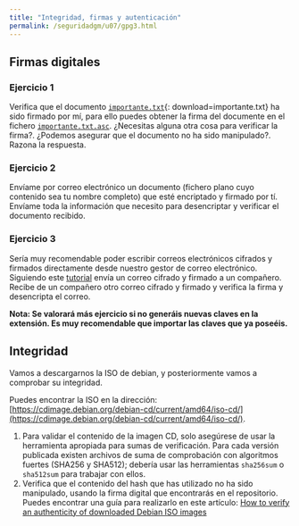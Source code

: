 ```yaml
---
title: "Integridad, firmas y autenticación"
permalink: /seguridadgm/u07/gpg3.html
---
```


## Firmas digitales

### Ejercicio 1

Verifica que el documento [`importante.txt`](importante.txt){: download=importante.txt} ha sido firmado por mí, para ello puedes obtener la firma del documente en el fichero [`importante.txt.asc`](importante.txt.asc). ¿Necesitas alguna otra cosa para verificar la firma?. ¿Podemos asegurar que el documento no ha sido manipulado?. Razona la respuesta.

### Ejercicio 2

Envíame por correo electrónico un documento (fichero plano cuyo contenido sea tu nombre completo) que esté encriptado y firmado por tí. Envíame toda la información que necesito para desencriptar y verificar el documento recibido.

### Ejercicio 3

Sería muy recomendable poder escribir correos electrónicos cifrados y firmados directamente desde nuestro gestor de correo electrónico. Siguiendo este [tutorial](https://www.redeszone.net/2017/01/21/aprende-usar-cifrado-pgp-gmail-outlook-la-extension-mailvelope-firefox-chrome/) envía un correo cifrado y firmado a un compañero. Recibe de un compañero otro correo cifrado y firmado y verifica la firma y desencripta el correo.

**Nota: Se valorará más ejercicio si no generáis nuevas claves en la extensión. Es muy recomendable que importar las claves que ya poseéis.**

## Integridad

Vamos a descargarnos la ISO de debian, y posteriormente vamos a comprobar su integridad.

Puedes encontrar la ISO en la dirección: [https://cdimage.debian.org/debian-cd/current/amd64/iso-cd/](https://cdimage.debian.org/debian-cd/current/amd64/iso-cd/).

1. Para validar el contenido de la imagen CD, solo asegúrese de usar la herramienta apropiada para sumas de verificación. Para cada versión publicada existen archivos de suma de comprobación con algoritmos fuertes (SHA256 y SHA512); debería usar las herramientas `sha256sum` o `sha512sum` para trabajar con ellos. 
2. Verifica que el contenido del hash que has utilizado no ha sido manipulado, usando la firma digital que encontrarás en el repositorio. Puedes encontrar una guía para realizarlo en este artículo: [How to verify an authenticity of downloaded Debian ISO images ](https://linuxconfig.org/how-to-verify-an-authenticity-of-downloaded-debian-iso-images)